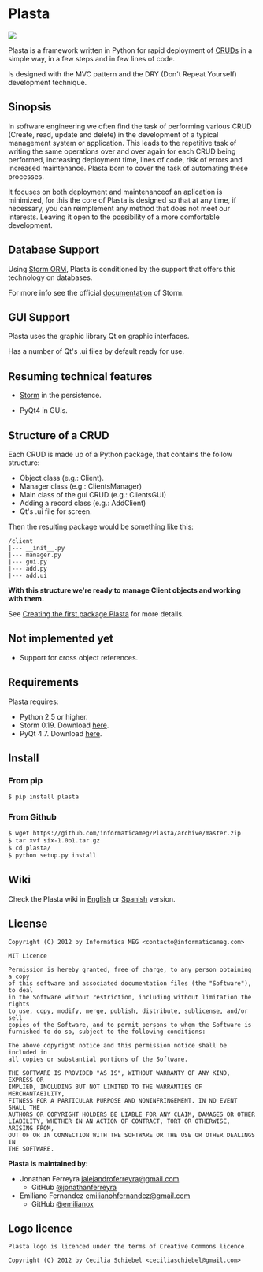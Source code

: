 # Plasta

<img src="https://raw.github.com/informaticameg/plasta/master/resources/plasta.png" />

Plasta is a framework written in Python for rapid deployment of [CRUDs]((http://en.wikipedia.org/wiki/Create,_read,_update_and_delete)) in a simple way, in a few steps and in few lines of code.

Is designed with the MVC pattern and the DRY (Don't Repeat Yourself) development
technique.

## Sinopsis

In software engineering we often find the task of performing various CRUD (Create, read, update and delete) in the development of a typical management system or application. This leads to the repetitive task of writing the same operations over and over again for each CRUD being performed, increasing deployment time, lines of code, risk of errors and increased maintenance.
Plasta born to cover the task of automating these processes.

It focuses on both deployment and maintenanceof an aplication is minimized, for this the core of Plasta is designed so that at any time, if necessary, you can reimplement any method that does not meet our interests. Leaving it open to the possibility of a more comfortable development.

## Database Support

Using [Storm ORM](https://storm.canonical.com/), Plasta is conditioned by the support that offers this technology on databases.

For more info see the official [documentation](https://storm.canonical.com/Manual) of Storm.


## GUI Support

Plasta uses the graphic library Qt on graphic interfaces.

Has a number of Qt's .ui files by default ready for use.

## Resuming technical features

- [Storm](https://storm.canonical.com/) in the persistence.

- PyQt4 in GUIs.

## Structure of a CRUD

Each CRUD is made up of a Python package, that contains the follow structure:
* Object class (e.g.: Client).
* Manager class (e.g.: ClientsManager)
* Main class of the gui CRUD (e.g.: ClientsGUI)
* Adding a record class (e.g.: AddClient)
* Qt's .ui file for <add client> screen.

Then the resulting package would be something like this:
```
/client
|--- __init__.py
|--- manager.py
|--- gui.py
|--- add.py
|--- add.ui
```

**With this structure we're ready to manage Client objects and working with them.**

See [Creating the first package Plasta]() for more details.

## Not implemented yet

* Support for cross object references.

## Requirements

Plasta requires:
* Python 2.5 or higher.
* Storm 0.19. Download [here](https://launchpad.net/storm/+download).
* PyQt 4.7. Download [here](http://www.riverbankcomputing.co.uk/software/pyqt/download).

## Install


### From pip
```sh
$ pip install plasta
```

### From Github

```sh
$ wget https://github.com/informaticameg/Plasta/archive/master.zip
$ tar xvf six-1.0b1.tar.gz 
$ cd plasta/
$ python setup.py install
```

## Wiki

Check the Plasta wiki in [English](https://github.com/informaticameg/Plasta/) or [Spanish](https://github.com/informaticameg/Plasta/) version.

## License


    Copyright (C) 2012 by Informática MEG <contacto@informaticameg.com>
	
	MIT Licence

    Permission is hereby granted, free of charge, to any person obtaining a copy
    of this software and associated documentation files (the "Software"), to deal
    in the Software without restriction, including without limitation the rights
    to use, copy, modify, merge, publish, distribute, sublicense, and/or sell
    copies of the Software, and to permit persons to whom the Software is
    furnished to do so, subject to the following conditions:

    The above copyright notice and this permission notice shall be included in
    all copies or substantial portions of the Software.

    THE SOFTWARE IS PROVIDED "AS IS", WITHOUT WARRANTY OF ANY KIND, EXPRESS OR
    IMPLIED, INCLUDING BUT NOT LIMITED TO THE WARRANTIES OF MERCHANTABILITY,
    FITNESS FOR A PARTICULAR PURPOSE AND NONINFRINGEMENT. IN NO EVENT SHALL THE
    AUTHORS OR COPYRIGHT HOLDERS BE LIABLE FOR ANY CLAIM, DAMAGES OR OTHER
    LIABILITY, WHETHER IN AN ACTION OF CONTRACT, TORT OR OTHERWISE, ARISING FROM,
    OUT OF OR IN CONNECTION WITH THE SOFTWARE OR THE USE OR OTHER DEALINGS IN
    THE SOFTWARE.

**Plasta is maintained by:**
* Jonathan Ferreyra <jalejandroferreyra@gmail.com> 
	* GitHub [@jonathanferreyra](https://github.com/jonathanferreyra)
* Emiliano Fernandez <emilianohfernandez@gmail.com>
	* GitHub [@emilianox](https://github.com/emilianox)

## Logo licence
	
	Plasta logo is licenced under the terms of Creative Commons licence.

	Copyright (C) 2012 by Cecilia Schiebel <ceciliaschiebel@gmail.com>

	